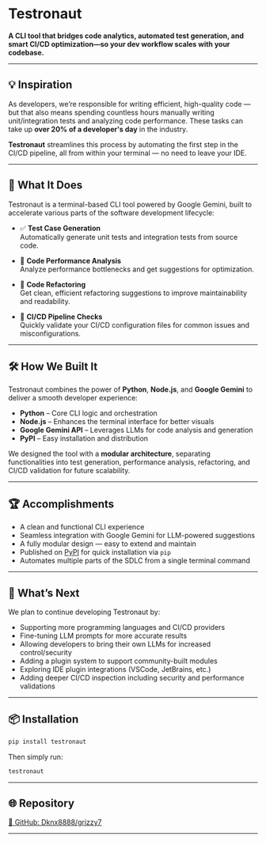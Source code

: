 # Testronaut

**A CLI tool that bridges code analytics, automated test generation, and smart CI/CD optimization—so your dev workflow scales with your codebase.**

---

## 💡 Inspiration

As developers, we’re responsible for writing efficient, high-quality code — but that also means spending countless hours manually writing unit/integration tests and analyzing code performance. These tasks can take up **over 20% of a developer's day** in the industry.

**Testronaut** streamlines this process by automating the first step in the CI/CD pipeline, all from within your terminal — no need to leave your IDE.

---

## 🔧 What It Does

Testronaut is a terminal-based CLI tool powered by Google Gemini, built to accelerate various parts of the software development lifecycle:

- ✅ **Test Case Generation**  
  Automatically generate unit tests and integration tests from source code.

- 🚀 **Code Performance Analysis**  
  Analyze performance bottlenecks and get suggestions for optimization.

- 🧼 **Code Refactoring**  
  Get clean, efficient refactoring suggestions to improve maintainability and readability.

- 🔁 **CI/CD Pipeline Checks**  
  Quickly validate your CI/CD configuration files for common issues and misconfigurations.

---

## 🛠️ How We Built It

Testronaut combines the power of **Python**, **Node.js**, and **Google Gemini** to deliver a smooth developer experience:

- **Python** – Core CLI logic and orchestration
- **Node.js** – Enhances the terminal interface for better visuals
- **Google Gemini API** – Leverages LLMs for code analysis and generation
- **PyPI** – Easy installation and distribution

We designed the tool with a **modular architecture**, separating functionalities into test generation, performance analysis, refactoring, and CI/CD validation for future scalability.

---

## 🏆 Accomplishments

- A clean and functional CLI experience
- Seamless integration with Google Gemini for LLM-powered suggestions
- A fully modular design — easy to extend and maintain
- Published on [PyPI](https://pypi.org/project/testronaut) for quick installation via `pip`
- Automates multiple parts of the SDLC from a single terminal command

---

## 🚧 What’s Next

We plan to continue developing Testronaut by:

- Supporting more programming languages and CI/CD providers
- Fine-tuning LLM prompts for more accurate results
- Allowing developers to bring their own LLMs for increased control/security
- Adding a plugin system to support community-built modules
- Exploring IDE plugin integrations (VSCode, JetBrains, etc.)
- Adding deeper CI/CD inspection including security and performance validations

---

## 📦 Installation

```bash
pip install testronaut
```

Then simply run:

```bash
testronaut
```

---

## 🌐 Repository

[🔗 GitHub: Dknx8888/grizzy7](https://github.com/Dknx8888/grizzy7)

---
